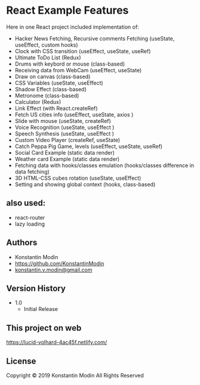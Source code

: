 # React Example Features

Here in one React project included implementation of:

* Hacker News Fetching, Recursive comments Fetching (useState, useEffect, custom hooks)
* Clock with CSS transition (useEffect, useState, useRef)
* Ultimate ToDo List (Redux)
* Drums with keybord or mouse (class-based) 
* Receiving data from WebCam (useEffect, useState)
* Draw on canvas (class-based)
* CSS Variables (useState, useEffect)
* Shadow Effect (class-based)
* Metronome (class-based)
* Calculator (Redux)
* Link Effect (with React.createRef)
* Fetch US cities info (useEffect, useState, axios )
* Slide with mouse (useState, createRef)
* Voice Recognition (useState, useEffect )
* Speech Synthesis (useState, useEffect )
* Custom Video Player (createRef, useState)
* Catch Peppa Pig Game, levels (useEffect, useState, useRef)
* Social Card Example (static data render)
* Weather card Example (static data render)
* Fetching data with hooks/classes emulation (hooks/classes difference in data fetching)
* 3D HTML-CSS cubes rotation (useState, useEffect)
* Setting and showing global context (hooks, class-based)

## also used:
* react-router
* lazy loading

## Authors

* Konstantin Modin
* https://github.com/KonstantinModin
* konstantin.v.modin@gmail.com


## Version History

* 1.0
    * Initial Release
	
## This project on web

https://lucid-volhard-4ac45f.netlify.com/

## License

Copyright © 2019 Konstantin Modin All Rights Reserved